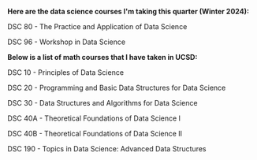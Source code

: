 __Here are the data science courses I'm taking this quarter (Winter 2024):__

DSC 80 - The Practice and Application of Data Science

DSC 96 - Workshop in Data Science

__Below is a list of math courses that I have taken in UCSD:__

DSC 10 - Principles of Data Science

DSC 20 - Programming and Basic Data Structures for Data Science

DSC 30 - Data Structures and Algorithms for Data Science

DSC 40A - Theoretical Foundations of Data Science I

DSC 40B - Theoretical Foundations of Data Science II

DSC 190 - Topics in Data Science: Advanced Data Structures
